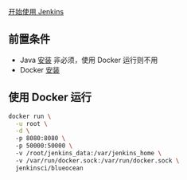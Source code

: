 [开始使用 Jenkins](https://www.jenkins.io/zh/doc/pipeline/tour/getting-started/)


## 前置条件

- Java [安装](安装.md) 非必须，使用 Docker 运行则不用
- Docker [安装](../Docker/安装.md)

## 使用 Docker 运行

```bash
docker run \
  -u root \
  -d \ 
  -p 8080:8080 \ 
  -p 50000:50000 \ 
  -v /root/jenkins_data:/var/jenkins_home \ 
  -v /var/run/docker.sock:/var/run/docker.sock \ 
  jenkinsci/blueocean
```